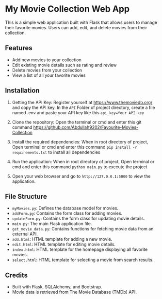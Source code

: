 # My Movie Collection Web App

This is a simple web application built with Flask that allows users to manage their favorite movies. Users can add, edit, and delete movies from their collection.

## Features

- Add new movies to your collection
- Edit existing movie details such as rating and review
- Delete movies from your collection
- View a list of all your favorite movies

## Installation

1. Getting the API Key:
Register yourself at <https://www.themoviedb.org/> and copy the API key. In the `API` Folder of project directory, create a file named .env and paste
your API key like this `api_key=Your API key`

2. Clone the repository:
Open the terminal or cmd and enter this git command <https://github.com/Abdullah9202/Favourite-Movies-Collection>

3. Install the required dependencies:
When in root directory of project, Open terminal or cmd and enter this command `pip install -r requirements.txt` to install all dependencies

4. Run the application:
When in root directory of project, Open terminal or cmd and enter this command `python main.py` to execute the project

5. Open your web browser and go to `http://127.0.0.1:5000` to view the application.

## File Structure

- `myMovies.py`: Defines the database model for movies.
- `addForm.py`: Contains the form class for adding movies.
- `updateForm.py`: Contains the form class for updating movie details.
- `main.py`: The main Flask application file.
- `get_movie_data.py`: Contains functions for fetching movie data from an external API.
- `add.html`: HTML template for adding a new movie.
- `edit.html`: HTML template for editing movie details.
- `index.html`: HTML template for the homepage displaying all favorite movies.
- `select.html`: HTML template for selecting a movie from search results.

## Credits

- Built with Flask, SQLAlchemy, and Bootstrap.
- Movie data is retrieved from The Movie Database (TMDb) API.
